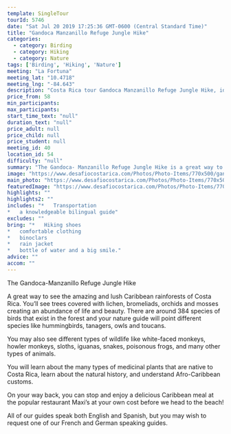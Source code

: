 ```yaml
---
template: SingleTour
tourId: 5746
date: "Sat Jul 20 2019 17:25:36 GMT-0600 (Central Standard Time)"
title: "Gandoca Manzanillo Refuge Jungle Hike"
categories: 
  - category: Birding
  - category: Hiking
  - category: Nature
tags: ['Birding', 'Hiking', 'Nature']
meeting: "La Fortuna"
meeting_lat: "10.4718"
meeting_lng: "-84.643"
description: "Costa Rica tour Gandoca Manzanillo Refuge Jungle Hike, id 5746"
price_from: 58
min_participants: 
max_participants: 
start_time_text: "null"
duration_text: "null"
price_adult: null
price_child: null
price_student: null
meeting_id: 40
location_id: 54
difficulty: "null"
summary: "The Gandoca- Manzanillo Refuge Jungle Hike is a great way to see the amazing and lush rainforests in the Caribbean coast of Costa Rica! You’ll see trees covered with lichen, bromeliads, orchids and mosses creating an abundance of life and beauty."
image: "https://www.desafiocostarica.com/Photos/Photo-Items/770x500/gandoca---manzanillo-refuge-jungle-hike-1410816171.jpg"
main_photo: "https://www.desafiocostarica.com/Photos/Photo-Items/770x500/gandoca---manzanillo-refuge-jungle-hike-1410816171.jpg"
featuredImage: "https://www.desafiocostarica.com/Photos/Photo-Items/770x500/gandoca---manzanillo-refuge-jungle-hike-1410816171.jpg"
highlights: ""
highlights2: ""
includes: "*   Transportation
*   a knowledgeable bilingual guide"
excludes: ""
bring: "*   Hiking shoes
*   comfortable clothing
*   binoclars
*   rain jacket
*   bottle of water and a big smile."
advice: ""
accom: ""
---
```

The Gandoca-Manzanillo Refuge Jungle Hike

A great way to see the amazing and lush Caribbean rainforests of Costa Rica. You’ll see trees covered with lichen, bromeliads, orchids and mosses creating an abundance of life and beauty. There are around 384 species of birds that exist in the forest and your nature guide will point different species like hummingbirds, tanagers, owls and toucans.

You may also see different types of wildlife like white-faced monkeys, howler monkeys, sloths, iguanas, snakes, poisonous frogs, and many other types of animals.

You will learn about the many types of medicinal plants that are native to Costa Rica, learn about the natural history, and understand Afro-Caribbean customs.

On your way back, you can stop and enjoy a delicious Caribbean meal at the popular restaurant Maxi’s at your own cost before we head to the beach!

All of our guides speak both English and Spanish, but you may wish to request one of our French and German speaking guides.